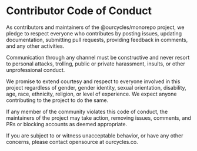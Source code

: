 # Contributor Code of Conduct

As contributors and maintainers of the @ourcycles/monorepo project, we pledge to respect everyone who contributes by posting issues, updating documentation, submitting pull requests, providing feedback in comments, and any other activities.

Communication through any channel must be constructive and never resort to personal attacks, trolling, public or private harassment, insults, or other unprofessional conduct.

We promise to extend courtesy and respect to everyone involved in this project regardless of gender, gender identity, sexual orientation, disability, age, race, ethnicity, religion, or level of experience. We expect anyone contributing to the project to do the same.

If any member of the community violates this code of conduct, the maintainers of the project may take action, removing issues, comments, and PRs or blocking accounts as deemed appropriate.

If you are subject to or witness unacceptable behavior, or have any other concerns, please contact opensource at ourcycles.co.
